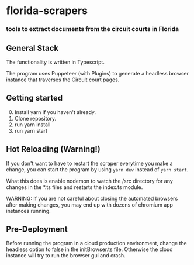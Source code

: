 # florida-scrapers
### tools to extract documents from the circuit courts in Florida

## General Stack

The functionality is written in Typescript. 

The program uses Puppeteer (with Plugins) to generate a headless browser instance that traverses the Circuit court pages.

## Getting started
0. Install yarn if you haven't already.
1. Clone repository.
2. run yarn install
3. run yarn start

## Hot Reloading (Warning!)

If you don't want to have to restart the scraper everytime you make a change, you can start the program by using `yarn dev` instead of `yarn start`.

What this does is enable nodemon to watch the /src directory for any changes in the *.ts files and restarts the index.ts module.

WARNING: If you are not careful about closing the automated browsers after making changes, you may end up with dozens of chromium app instances running.

## Pre-Deployment

Before running the program in a cloud production environment, change the headless option to false in the initBrowser.ts file. Otherwise the cloud instance will try to run the browser gui and crash.

